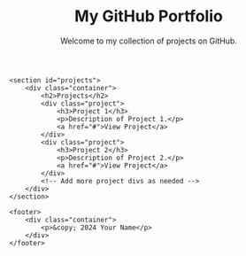 <!DOCTYPE html>
<html lang="en">
<head>
    <meta charset="UTF-8">
    <meta name="viewport" content="width=device-width, initial-scale=1.0">
    <title>My GitHub Portfolio</title>
    <link rel="stylesheet" href="styles.css">
</head>
<body>
    <header>
        <div class="container">
            <h1>My GitHub Portfolio</h1>
            <p>Welcome to my collection of projects on GitHub.</p>
        </div>
    </header>

    <section id="projects">
        <div class="container">
            <h2>Projects</h2>
            <div class="project">
                <h3>Project 1</h3>
                <p>Description of Project 1.</p>
                <a href="#">View Project</a>
            </div>
            <div class="project">
                <h3>Project 2</h3>
                <p>Description of Project 2.</p>
                <a href="#">View Project</a>
            </div>
            <!-- Add more project divs as needed -->
        </div>
    </section>

    <footer>
        <div class="container">
            <p>&copy; 2024 Your Name</p>
        </div>
    </footer>
</body>
</html>
